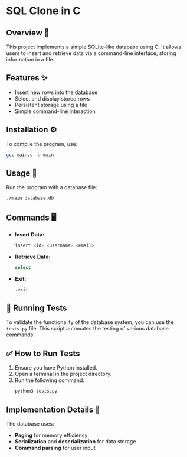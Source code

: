 # SQL Clone in C

## Overview 📖
This project implements a simple SQLite-like database using C. It allows users to insert and retrieve data via a command-line interface, storing information in a file.

## Features ✨
- Insert new rows into the database
- Select and display stored rows
- Persistent storage using a file
- Simple command-line interaction 

## Installation ⚙️
To compile the program, use:
```sh
gcc main.c -o main
```

## Usage 🚀
Run the program with a database file:
```sh
./main database.db
```

## Commands 🖥️
- **Insert Data:**  
  ```sh
  insert <id> <username> <email>
  ```
- **Retrieve Data:**  
  ```sh
  select
  ```
- **Exit:**  
  ```sh
  .exit
  ```
  
## 🧪 Running Tests  

To validate the functionality of the database system, you can use the `tests.py` file. This script automates the testing of various database commands.  

## ✅ How to Run Tests  
1. Ensure you have Python installed.
2. Open a terminal in the project directory.  
3. Run the following command:  
   ```sh
   python3 tests.py

## Implementation Details 🔧
The database uses:
- **Paging** for memory efficiency
- **Serialization** and **deserialization** for data storage
- **Command parsing** for user input


